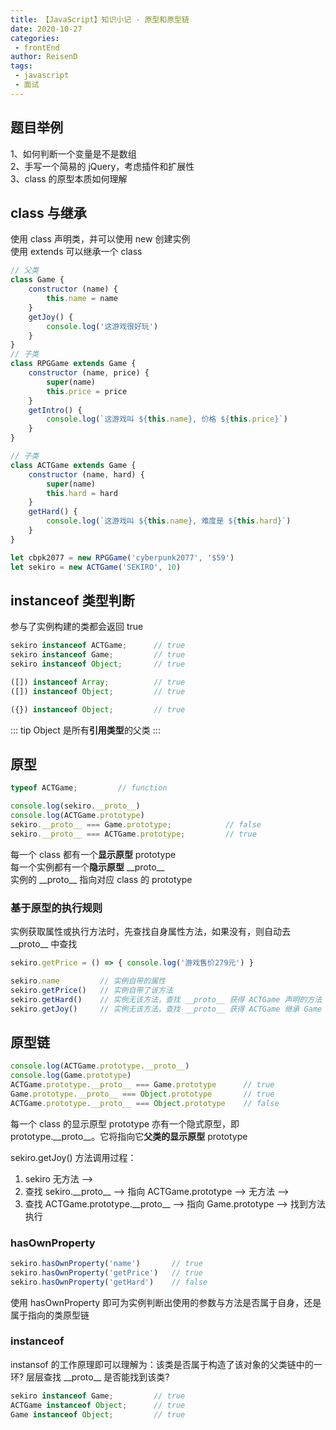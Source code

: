 ```yaml
---
title: 【JavaScript】知识小记 - 原型和原型链
date: 2020-10-27
categories:
 - frontEnd
author: ReisenD
tags:
 - javascript
 - 面试
---
```


## 题目举例
1、如何判断一个变量是不是数组  
2、手写一个简易的 jQuery，考虑插件和扩展性  
3、class 的原型本质如何理解  

## class 与继承
使用 class 声明类，并可以使用 new 创建实例  
使用 extends 可以继承一个 class
```js
// 父类
class Game {
    constructor (name) {
        this.name = name
    }
    getJoy() {
        console.log('这游戏很好玩')
    }
}
// 子类
class RPGGame extends Game {
    constructor (name, price) {
        super(name)
        this.price = price
    }
    getIntro() {
        console.log(`这游戏叫 ${this.name}, 价格 ${this.price}`)
    }
}

// 子类
class ACTGame extends Game {
    constructor (name, hard) {
        super(name)
        this.hard = hard
    }
    getHard() {
        console.log(`这游戏叫 ${this.name}, 难度是 ${this.hard}`)
    }
}

let cbpk2077 = new RPGGame('cyberpunk2077', '$59')
let sekiro = new ACTGame('SEKIRO', 10)
```

## instanceof 类型判断
参与了实例构建的类都会返回 true
```js
sekiro instanceof ACTGame;      // true
sekiro instanceof Game;         // true
sekiro instanceof Object;       // true

([]) instanceof Array;          // true
([]) instanceof Object;         // true

({}) instanceof Object;         // true
```
::: tip
Object 是所有**引用类型**的父类
:::

## 原型
```js
typeof ACTGame;         // function

console.log(sekiro.__proto__)
console.log(ACTGame.prototype)
sekiro.__proto__ === Game.prototype;            // false
sekiro.__proto__ === ACTGame.prototype;         // true
```

每一个 class 都有一个**显示原型** prototype  
每一个实例都有一个**隐示原型** \_\_proto__  
实例的 \_\_proto__ 指向对应 class 的 prototype  

### 基于原型的执行规则
实例获取属性或执行方法时，先查找自身属性方法，如果没有，则自动去 \_\_proto__ 中查找
```js
sekiro.getPrice = () => { console.log('游戏售价279元') }

sekiro.name         // 实例自带的属性
sekiro.getPrice()   // 实例自带了该方法
sekiro.getHard()    // 实例无该方法，查找 __proto__ 获得 ACTGame 声明的方法
sekiro.getJoy()     // 实例无该方法，查找 __proto__ 获得 ACTGame 继承 Game 声明的方法
```

## 原型链
```js
console.log(ACTGame.prototype.__proto__)
console.log(Game.prototype)
ACTGame.prototype.__proto__ === Game.prototype      // true
Game.prototype.__proto__ === Object.prototype       // true
ACTGame.prototype.__proto__ === Object.prototype    // false
```

每一个 class 的显示原型 prototype 亦有一个隐式原型，即 prototype.\_\_proto__。它将指向它**父类的显示原型** prototype

sekiro.getJoy() 方法调用过程：  
1. sekiro 无方法 --> 
2. 查找 sekiro.\_\_proto__ --> 指向 ACTGame.prototype --> 无方法 -->
3. 查找 ACTGame.prototype.\_\_proto__ --> 指向 Game.prototype --> 找到方法执行

### hasOwnProperty
```js
sekiro.hasOwnProperty('name')       // true
sekiro.hasOwnProperty('getPrice')   // true
sekiro.hasOwnProperty('getHard')    // false
```
使用 hasOwnProperty 即可为实例判断出使用的参数与方法是否属于自身，还是属于指向的类原型链

### instanceof
instansof 的工作原理即可以理解为：该类是否属于构造了该对象的父类链中的一环? 层层查找 \_\_proto__ 是否能找到该类?
```js
sekiro instanceof Game;         // true
ACTGame instanceof Object;      // true
Game instanceof Object;         // true
```